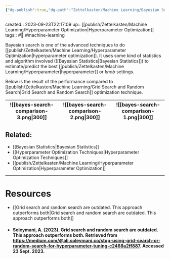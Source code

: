 ```yaml
---
{"dg-publish":true,"dg-path":"Zettelkasten/Machine Learning/Bayesian Search.md","permalink":"/zettelkasten/machine-learning/bayesian-search/","dgHomeLink":true,"dgShowBacklinks":true,"dgShowLocalGraph":true,"dgShowInlineTitle":true,"dgShowFileTree":true,"dgEnableSearch":true,"dgShowToc":true,"dgLinkPreview":true,"dgShowTags":true,"noteIcon":1}
---
```



created:: 2023-09-23T22:17:09
up:: [[publish/Zettelkasten/Machine Learning/Hyperparameter Optimization\|Hyperparameter Optimization]]
tags:: #🌱 #machine-learning

Bayesian search is one of the advanced techniques to do [[publish/Zettelkasten/Machine Learning/Hyperparameter Optimization\|hyperparameter optimization]]. It uses some kind of statistics and algorithm involved ([[Bayesian Statistics\|Bayesian Statistics]]) to estimate/predict the best [[publish/Zettelkasten/Machine Learning/Hyperparameter\|hyperparameter]] or *knob* settings.

Below is the result of the performance compared to [[publish/Zettelkasten/Machine Learning/Grid Search and Random Search\|Grid Search and Random Search]] optimization technique.

| ![[bayes-search-comparison-3.png\|300]] | ![[bayes-search-comparison-2.png\|300]] | ![[bayes-search-comparison-1.png\|300]] |
| ----------------------------------------- | ----------------------------------------- | ----------------------------------------- |


## Related:

- [[Bayesian Statistics\|Bayesian Statistics]]
- [[Hyperparameter Optimization Techniques\|Hyperparameter Optimization Techniques]]
- [[publish/Zettelkasten/Machine Learning/Hyperparameter Optimization\|Hyperparameter Optimization]]

---
# Resources

- [[Grid search and random search are outdated. This approach outperforms both\|Grid search and random search are outdated. This approach outperforms both]]
- #### Soleymani, A. (2023). Grid search and random search are outdated. This approach outperforms both. Retrieved from https://medium.com/@ali.soleymani.co/stop-using-grid-search-or-random-search-for-hyperparameter-tuning-c2468a2ff887. Accessed 23 Sept. 2023.